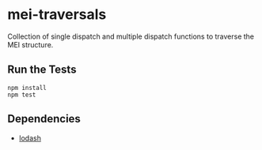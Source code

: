 # mei-traversals

Collection of single dispatch and multiple dispatch functions to traverse the MEI structure.

## Run the Tests

```
npm install
npm test
```

## Dependencies

* [lodash](https://github.com/lodash/lodash)
